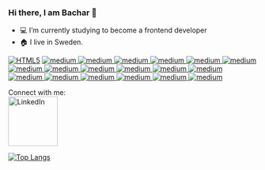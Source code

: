 ### Hi there, I am Bachar :wave:


- :computer:  I’m currently studying to become a frontend developer
- :house:  I live in Sweden.

<a href="#"><img style="max-width: 100%;" alt="HTML5" src="https://img.shields.io/badge/HTML5-E34F26?style=for-the-badge&logo=html5&logoColor=white" /></a>
<a href="#"> <img style="max-width: 100%;" alt="medium" src="https://img.shields.io/badge/CSS3-1572B6?style=for-the-badge&logo=css3&logoColor=white" /> </a>
<a href="#"><img style="max-width: 100%;" alt="medium" src="https://img.shields.io/badge/JavaScript-323330?style=for-the-badge&logo=javascript&logoColor=F7DF1E" /> </a>
<a href="#"><img style="max-width: 100%;" alt="medium" src="https://img.shields.io/badge/MongoDB-4EA94B?style=for-the-badge&logo=mongodb&logoColor=white" /> </a>
<a href="#"><img style="max-width: 100%;" alt="medium" src="https://img.shields.io/badge/Node.js-339933?style=for-the-badge&logo=nodedotjs&logoColor=white" /> </a>
<a href="#"><img style="max-width: 100%;" alt="medium" src="https://img.shields.io/badge/npm-CB3837?style=for-the-badge&logo=npm&logoColor=white" /> </a>
<a href="#"><img style="max-width: 100%;" alt="medium" src="https://img.shields.io/badge/Jest-C21325?style=for-the-badge&logo=jest&logoColor=white" /> </a>
<a href="#"><img style="max-width: 100%;" alt="medium" src="https://img.shields.io/badge/Express.js-000000?style=for-the-badge&logo=express&logoColor=white" /> </a>
<a href="#"><img style="max-width: 100%;" alt="medium" src="https://img.shields.io/badge/Socket.io-010101?&style=for-the-badge&logo=Socket.io&logoColor=white" /> </a>
<a href="#"><img style="max-width: 100%;" alt="medium" src="https://img.shields.io/badge/Vite-B73BFE?style=for-the-badge&logo=vite&logoColor=FFD62E" /> </a>
<a href="#"><img style="max-width: 100%;" alt="medium" src="https://img.shields.io/badge/Vue.js-35495E?style=for-the-badge&logo=vuedotjs&logoColor=4FC08D"/> </a>
<a href="#"><img style="max-width: 100%;" alt="medium" src="https://img.shields.io/badge/Docker-2CA5E0?style=for-the-badge&logo=docker&logoColor=white"/> </a>
<a href="#"><img style="max-width: 100%;" alt="medium" src="https://img.shields.io/badge/Git-F05032?style=for-the-badge&logo=git&logoColor=white"/> </a>
<a href="#"><img style="max-width: 100%;" alt="medium" src="https://img.shields.io/badge/Postman-FF6C37?style=for-the-badge&logo=Postman&logoColor=white"/> </a>
<a href="#"><img style="max-width: 100%;" alt="medium" src="https://img.shields.io/badge/Heroku-430098?style=for-the-badge&logo=heroku&logoColor=white"/> </a>
<a href="#"><img style="max-width: 100%;" alt="medium" src="https://img.shields.io/badge/Netlify-00C7B7?style=for-the-badge&logo=netlify&logoColor=white"/> </a>
<a href="#"><img style="max-width: 100%;" alt="medium" src="https://img.shields.io/badge/GitHub_Actions-2088FF?style=for-the-badge&logo=github-actions&logoColor=white"/> </a>
<a href="#"><img style="max-width: 100%;" alt="medium" src="https://img.shields.io/badge/Trello-0052CC?style=for-the-badge&logo=trello&logoColor=white" /> </a>
<a href="#"><img style="max-width: 100%;" alt="medium" src="https://img.shields.io/badge/Figma-F24E1E?style=for-the-badge&logo=figma&logoColor=white" /> </a>

Connect with me:<br><a href="https://www.linkedin.com/in/bachar-haddad/" target="_blank"><img alt="LinkedIn" width="100px" src="https://img.shields.io/badge/LinkedIn-0077B5?style=for-the-badge&logo=linkedin&logoColor=white" /></a>

<a href="#">![Top Langs](https://github-readme-stats.vercel.app/api/top-langs/?username=BacHaddad&layout=compact&theme=black)</a>


